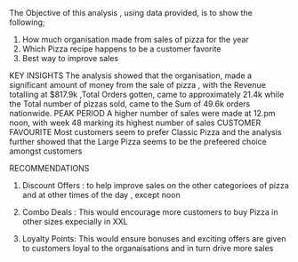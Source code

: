 The Objective of this analysis , using data provided, is to show the following; 
1. How much organisation made from sales of pizza for the year 
2. Which Pizza recipe happens to be a customer favorite
3. Best way to improve sales
   
KEY INSIGHTS 
The analysis showed that the organisation, made a significant amount of money from the sale of pizza , with the Revenue totalling at $817.9k ,Total Orders gotten, came to approximately 21.4k while the Total number of pizzas sold, came to the Sum of 49.6k orders nationwide.
PEAK PERIOD 
A higher number of sales were made at 12.pm noon, with week 48 marking its highest number of sales
CUSTOMER FAVOURITE 
Most customers seem to prefer Classic Pizza and the analysis further showed that the Large Pizza seems to be the prefeered choice amongst customers

RECOMMENDATIONS
1. Discount Offers : to help improve sales on the other categorioes of pizza and at other times of the day , except noon


2. Combo Deals : This would encourage more customers to buy Pizza in other sizes expecially in XXL


3. Loyalty Points: This would ensure bonuses and exciting offers are given to customers loyal to the organaisations and in turn drive more sales
